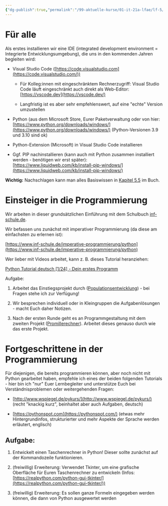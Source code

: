 ```yaml
---
{"dg-publish":true,"permalink":"/99-aktuelle-kurse/01-it-21a-lfae/lf-5/5-einfache-anwendungen-in-python-implementieren/01-einsteig-in-die-programmierung/"}
---
```



# Für alle 

Als erstes installieren wir eine IDE (integrated development environment = Integrierte Entwicklungsumgebung), die uns in den kommenden Jahren begleiten wird: 

- Visual Studio Code ([https://code.visualstudio.com](https://code.visualstudio.com/)) 
    
    - Für Kolleg:innen mit eingeschränktem Rechnerzugriff: Visual Studio Code läuft eingeschränkt auch direkt als Web-Editor: [https://vscode.dev](https://vscode.dev/) 
        
    - Langfristig ist es aber sehr empfehlenswert, auf eine "echte" Version umzustellen 
        
- Python (aus dem Microsoft Store, Eurer Paketverwaltung oder von hier: [https://www.python.org/downloads/windows/](https://www.python.org/downloads/windows/) (Python-Versionen 3.9 und 3.10 sind ok) 
    
- Python-Extension (Microsoft) in Visual Studio Code installieren 
    
- Ggf. PIP nachinstallieren (kann auch mit Python zusammen installiert werden - benötigen wir erst später): [https://www.liquidweb.com/kb/install-pip-windows/](https://www.liquidweb.com/kb/install-pip-windows/) 
    
**Wichtig:** Nachschlagen kann man alles Basiswissen in [Kapitel 5.5](https://bibox2.westermann.de/book/5409/page/528) im Buch.

# Einsteiger in die Programmierung 

Wir arbeiten in dieser grundsätzlichen Einführung mit dem Schulbuch [inf-schule.de](https://www.inf-schule.de). 

Wir befassen uns zunächst mit imperativer Programmierung (da diese am einfachsten zu erlernen ist): 

[https://www.inf-schule.de/imperative-programmierung/python](https://www.inf-schule.de/imperative-programmierung/python) 

   

Wer lieber mit Videos arbeitet, kann z. B. dieses Tutorial heranziehen:

[Python Tutorial deutsch [1/24] - Dein erstes Programm](https://www.youtube.com/watch?v=oxXAb8IikHM)

Aufgabe: 

1. Arbeitet das Einstiegsprojekt durch (<u>Populationsentwicklung</u>) - bei Fragen stehe ich zur Verfügung! 
    
2. Wir besprechen individuell oder in Kleingruppen die Aufgabenlösungen - macht Euch daher Notizen. 
    
3. Nach der ersten Runde geht es an Programmgestaltung mit dem zweiten Projekt (<u>Promillerechner</u>). Arbeitet dieses genauso durch wie das erste Projekt. 
    

# Fortgeschrittene in der Programmierung  

Für diejenigen, die bereits programmieren können, aber noch nicht mit Python gearbeitet haben, empfehle ich eines der beiden folgenden Tutorials - hier bin ich "nur" Euer Lernbegleiter und unterstütze Euch bei Verständnisproblemen oder weitergehenden Fragen: 

-   [http://www.wspiegel.de/pykurs/](http://www.wspiegel.de/pykurs/) (recht "knackig kurz", beinhaltet aber auch Aufgaben, deutsch) 
    
-   [https://pythonspot.com](https://pythonspot.com/) (etwas mehr Hintergrundinfos, strukturierter und mehr Aspekte der Sprache werden erläutert, englisch)  
    

## Aufgabe:  

1. Entwickelt einen Taschenrechner in Python! Dieser sollte zunächst auf der Kommandozeile funktionieren. 
    
2. (freiwillig) Erweiterung: Verwendet Tkinter, um eine grafische Oberfläche für Euren Taschenrechner zu entwickeln (Infos: [https://realpython.com/python-gui-tkinter/](https://realpython.com/python-gui-tkinter/)) 
    
3. (freiwillig) Erweiterung: Es sollen ganze Formeln eingegeben werden können, die dann von Python ausgewertet werden